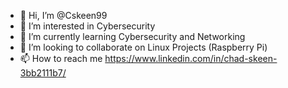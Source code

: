 - 👋 Hi, I’m @Cskeen99
- 👀 I’m interested in Cybersecurity
- 🌱 I’m currently learning Cybersecurity and Networking
- 💞️ I’m looking to collaborate on Linux Projects (Raspberry Pi)
- 📫 How to reach me https://www.linkedin.com/in/chad-skeen-3bb2111b7/
